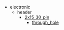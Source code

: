 * electronic
  * header
    * [2x15_30_pin](electronic/header/2x15_30_pin)
      * [through_hole](electronic/header/2x15_30_pin/through_hole)
